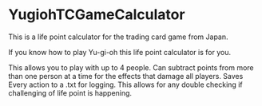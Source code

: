 # YugiohTCGameCalculator
This is a life point calculator for the trading card game from Japan.

If you know how to play Yu-gi-oh this life point calculator is for you. 

This allows you to play with up to 4 people.
Can subtract points from more than one person at a time for the effects that damage all players.
Saves Every action to a .txt for logging. This allows for any double checking if challenging of life point is happening.
